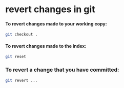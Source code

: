# revert changes in git

#### To revert changes made to your working copy:

```sh
git checkout .
```

#### To revert changes made to the index:

```sh
git reset
```

### To revert a change that you have committed:

```sh
git revert ...
```
